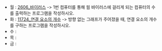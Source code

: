 - 월 : [2606_바이러스](https://www.acmicpc.net/problem/2606) -> 1번 컴퓨터를 통해 웜 바이러스에 걸리게 되는 컴퓨터의 수를 출력하는 프로그램을 작성하시오.
- 화 : [11724_연결 요소의 개수](https://www.acmicpc.net/problem/11724) -> 방향 없는 그래프가 주어졌을 때, 연결 요소의 개수를 구하는 프로그램을 작성하시오.
- 수 : 
- 목 : 
- 금 : 
